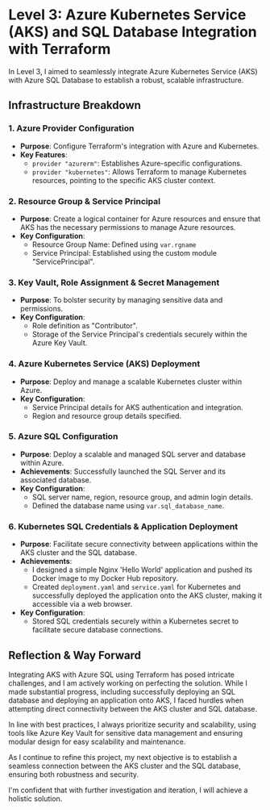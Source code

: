 # Level 3: Azure Kubernetes Service (AKS) and SQL Database Integration with Terraform

In Level 3, I aimed to seamlessly integrate Azure Kubernetes Service (AKS) with Azure SQL Database to establish a robust, scalable infrastructure.

## Infrastructure Breakdown

### 1. **Azure Provider Configuration**
- **Purpose**: Configure Terraform's integration with Azure and Kubernetes.
- **Key Features**: 
  - `provider "azurerm"`: Establishes Azure-specific configurations.
  - `provider "kubernetes"`: Allows Terraform to manage Kubernetes resources, pointing to the specific AKS cluster context.

### 2. **Resource Group & Service Principal**
- **Purpose**: Create a logical container for Azure resources and ensure that AKS has the necessary permissions to manage Azure resources.
- **Key Configuration**:
  - Resource Group Name: Defined using `var.rgname`
  - Service Principal: Established using the custom module "ServicePrincipal".

### 3. **Key Vault, Role Assignment & Secret Management**
- **Purpose**: To bolster security by managing sensitive data and permissions.
- **Key Configuration**: 
  - Role definition as "Contributor".
  - Storage of the Service Principal's credentials securely within the Azure Key Vault.

### 4. **Azure Kubernetes Service (AKS) Deployment**
- **Purpose**: Deploy and manage a scalable Kubernetes cluster within Azure.
- **Key Configuration**: 
  - Service Principal details for AKS authentication and integration.
  - Region and resource group details specified.

### 5. **Azure SQL Configuration**
- **Purpose**: Deploy a scalable and managed SQL server and database within Azure.
- **Achievements**: Successfully launched the SQL Server and its associated database. 
- **Key Configuration**: 
  - SQL server name, region, resource group, and admin login details.
  - Defined the database name using `var.sql_database_name`.

### 6. **Kubernetes SQL Credentials & Application Deployment**
- **Purpose**: Facilitate secure connectivity between applications within the AKS cluster and the SQL database.
- **Achievements**: 
  - I designed a simple Nginx 'Hello World' application and pushed its Docker image to my Docker Hub repository.
  - Created `deployment.yaml` and `service.yaml` for Kubernetes and successfully deployed the application onto the AKS cluster, making it accessible via a web browser.
- **Key Configuration**: 
  - Stored SQL credentials securely within a Kubernetes secret to facilitate secure database connections.

## Reflection & Way Forward

Integrating AKS with Azure SQL using Terraform has posed intricate challenges, and I am actively working on perfecting the solution. While I made substantial progress, including successfully deploying an SQL database and deploying an application onto AKS, I faced hurdles when attempting direct connectivity between the AKS cluster and SQL database.

In line with best practices, I always prioritize security and scalability, using tools like Azure Key Vault for sensitive data management and ensuring modular design for easy scalability and maintenance.

As I continue to refine this project, my next objective is to establish a seamless connection between the AKS cluster and the SQL database, ensuring both robustness and security.

I'm confident that with further investigation and iteration, I will achieve a holistic solution.
